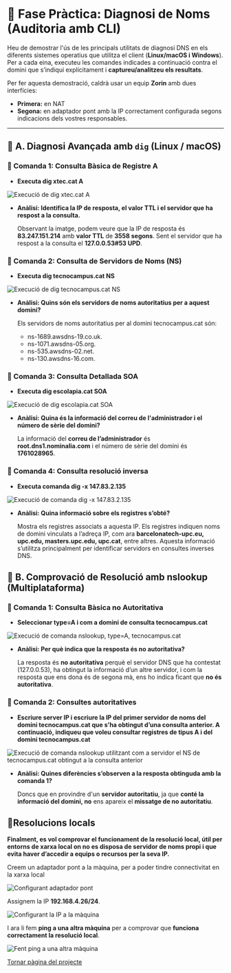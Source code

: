 
# 🧩 Fase Pràctica: Diagnosi de Noms (Auditoria amb CLI)

Heu de demostrar l'ús de les principals utilitats de diagnosi DNS en els diferents sistemes operatius que utilitza el client (**Linux/macOS i Windows**).  
Per a cada eina, executeu les comandes indicades a continuació contra el domini que s’indiqui explícitament i **captureu/analitzeu els resultats**.

Per fer aquesta demostració, caldrà usar un equip **Zorin** amb dues interfícies:
- **Primera:** en NAT  
- **Segona:** en adaptador pont amb la IP correctament configurada segons indicacions dels vostres responsables.

---

## 🔹 A. Diagnosi Avançada amb `dig` (Linux / macOS)

### 🧭 Comanda 1: Consulta Bàsica de Registre A

- **Executa dig xtec.cat A**

<img src="img/3.png" alt="Execució de dig xtec.cat A">

- **Anàlisi: Identifica la IP de resposta, el valor TTL i el servidor que ha respost a la consulta.**

  Observant la imatge, podem veure que la IP de resposta és **83.247.151.214** amb **valor TTL** de **3558 segons**. Sent el servidor que ha respost a la consulta el **127.0.0.53#53 UPD**.

### 🧭 Comanda 2: Consulta de Servidors de Noms (NS)

- **Executa dig tecnocampus.cat NS**

<img src="img/4.png" alt="Execució de dig tecnocampus.cat NS">

- **Anàlisi: Quins són els servidors de noms autoritatius per a aquest domini?**

  Els servidors de noms autoritatius per al domini tecnocampus.cat són:
  - ns-1689.awsdns-19.co.uk.
  - ns-1071.awsdns-05.org.
  - ns-535.awsdns-02.net.
  - ns-130.awsdns-16.com.

### 🧭 Comanda 3: Consulta Detallada SOA

- **Executa dig escolapia.cat SOA**

<img src="img/5.png" alt="Execució de dig escolapia.cat SOA">

- **Anàlisi: Quina és la informació del correu de l'administrador i el número de sèrie del domini?**

  La informació del **correu de l’administrador** és **root.dns1.nominalia.com** i el número de sèrie del domini és **1761028965**.

### 🧭 Comanda 4: Consulta resolució inversa

- **Executa comanda dig -x 147.83.2.135**

<img src="img/6.png" alt="Execució de comanda dig -x 147.83.2.135">

- **Anàlisi: Quina informació sobre els registres s’obté?**

  Mostra els registres associats a aquesta IP. Els registres indiquen noms de domini vinculats a l’adreça IP, com ara **barcelonatech-upc.eu, upc.edu, masters.upc.edu, upc.cat**, entre altres. Aquesta informació s’utilitza principalment per identificar servidors en consultes inverses DNS.

## 🔹 B. Comprovació de Resolució amb nslookup (Multiplataforma)

### 🧭 Comanda 1: Consulta Bàsica no Autoritativa

- **Seleccionar type=A i com a domini de consulta tecnocampus.cat**

<img src="img/7.png" alt="Execució de comanda nslookup, type=A, tecnocampus.cat">

- **Anàlisi: Per què indica que la resposta és no autoritativa?**

  La resposta és **no autoritativa** perquè el servidor DNS que ha contestat (127.0.0.53), ha obtingut la informació d’un altre servidor, i com la resposta que ens dona és de segona mà, ens ho indica ficant que **no és autoritativa**.

### 🧭 Comanda 2: Consultes autoritatives

- **Escriure server IP i escriure la IP del primer servidor de noms del domini tecnocampus.cat que s’ha obtingut d’una consulta anterior. A continuació, indiqueu que voleu consultar registres de tipus A i del domini tecnocampus.cat**

<img src="img/8.png" alt="Execució de comanda nslookup utilitzant com a servidor el NS de tecnocampus.cat obtingut a la consulta anterior">

- **Anàlisi: Quines diferències s’observen a la resposta obtinguda amb la comanda 1?**

  Doncs que en provindre d'un **servidor autoritatiu**, ja que **conté la informació del domini, no** ens apareix el **missatge de no autoritatiu**.

## 🔹Resolucions locals

**Finalment, es vol comprovar el funcionament de la resolució local, útil per entorns de xarxa local on no es disposa de servidor de noms propi i que evita haver d’accedir a equips o recursos per la seva IP.**

Creem un adaptador pont a la màquina, per a poder tindre connectivitat en la xarxa local

<img src="img/2.png" alt="Configurant adaptador pont">

Assignem la IP **192.168.4.26/24**.

<img src="img/1.png" alt="Configurant la IP a la màquina">

I ara li fem **ping a una altra màquina** per a comprovar que **funciona correctament la resolució local**.

<img src="img/9.png" alt="Fent ping a una altra màquina">

[Tornar pàgina del projecte](../README.md)

